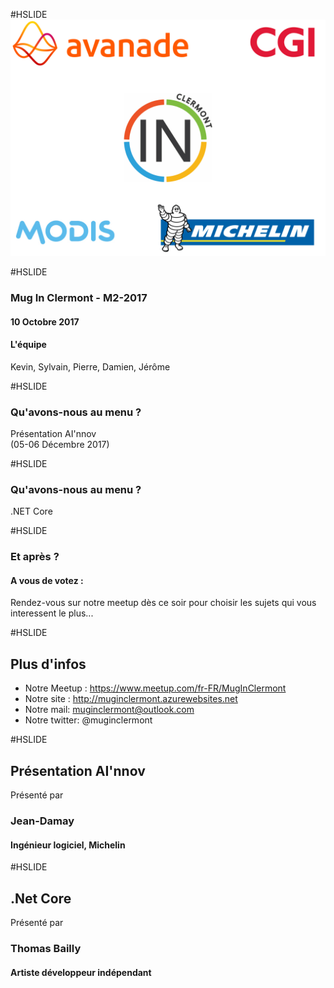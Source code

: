 #HSLIDE
![Logo](assets/images/background.png)

#HSLIDE
### Mug In Clermont - M2-2017
#### 10 Octobre 2017
#### L'équipe
Kevin, Sylvain, Pierre, Damien, Jérôme

#HSLIDE 
### Qu'avons-nous au menu ?
Présentation AI'nnov <br />
(05-06 Décembre 2017)

#HSLIDE 
### Qu'avons-nous au menu ?
.NET Core 

#HSLIDE 
### Et après ? 
#### A vous de votez : 
Rendez-vous sur notre meetup dès ce soir pour choisir les sujets qui vous interessent le plus...

#HSLIDE
## Plus d'infos
* Notre Meetup : https://www.meetup.com/fr-FR/MugInClermont
* Notre site : http://muginclermont.azurewebsites.net
* Notre mail: muginclermont@outlook.com
* Notre twitter: @muginclermont

#HSLIDE
## Présentation AI'nnov 
Présenté par 
### Jean-Damay 
#### Ingénieur logiciel, Michelin

#HSLIDE
## .Net Core
Présenté par 
### Thomas Bailly
#### Artiste développeur indépendant
